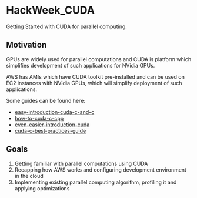 # HackWeek_CUDA
Getting Started with CUDA for parallel computing.

## Motivation
GPUs are widely used for parallel computations and CUDA is platform which simplifies development of such applications for NVidia GPUs.

AWS has AMIs which have CUDA toolkit pre-installed and can be used on EC2 instances with NVidia GPUs, which will simplify deployment of such applications.

Some guides can be found here:

* [easy-introduction-cuda-c-and-c](https://devblogs.nvidia.com/easy-introduction-cuda-c-and-c/)
* [how-to-cuda-c-cpp](https://developer.nvidia.com/how-to-cuda-c-cpp)
* [even-easier-introduction-cuda](https://devblogs.nvidia.com/even-easier-introduction-cuda/)
* [cuda-c-best-practices-guide](https://docs.nvidia.com/cuda/cuda-c-best-practices-guide/index.html)

## Goals
1. Getting familiar with parallel computations using CUDA
2. Recapping how AWS works and configuring development environment in the cloud
3. Implementing existing parallel computing algorithm, profiling it and applying optimizations
